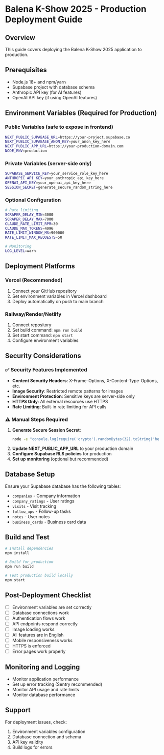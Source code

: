 # Balena K-Show 2025 - Production Deployment Guide

## Overview
This guide covers deploying the Balena K-Show 2025 application to production.

## Prerequisites
- Node.js 18+ and npm/yarn
- Supabase project with database schema
- Anthropic API key (for AI features)
- OpenAI API key (if using OpenAI features)

## Environment Variables (Required for Production)

### Public Variables (safe to expose in frontend)
```bash
NEXT_PUBLIC_SUPABASE_URL=https://your-project.supabase.co
NEXT_PUBLIC_SUPABASE_ANON_KEY=your_anon_key_here
NEXT_PUBLIC_APP_URL=https://your-production-domain.com
NODE_ENV=production
```

### Private Variables (server-side only)
```bash
SUPABASE_SERVICE_KEY=your_service_role_key_here
ANTHROPIC_API_KEY=your_anthropic_api_key_here
OPENAI_API_KEY=your_openai_api_key_here
SESSION_SECRET=generate_secure_random_string_here
```

### Optional Configuration
```bash
# Rate limiting
SCRAPER_DELAY_MIN=3000
SCRAPER_DELAY_MAX=7000
CLAUDE_RATE_LIMIT_RPM=30
CLAUDE_MAX_TOKENS=4096
RATE_LIMIT_WINDOW_MS=900000
RATE_LIMIT_MAX_REQUESTS=50

# Monitoring
LOG_LEVEL=warn
```

## Deployment Platforms

### Vercel (Recommended)
1. Connect your GitHub repository
2. Set environment variables in Vercel dashboard
3. Deploy automatically on push to main branch

### Railway/Render/Netlify
1. Connect repository
2. Set build command: `npm run build`
3. Set start command: `npm start`
4. Configure environment variables

## Security Considerations

### ✅ Security Features Implemented
- **Content Security Headers**: X-Frame-Options, X-Content-Type-Options, etc.
- **Image Security**: Restricted remote patterns for images
- **Environment Protection**: Sensitive keys are server-side only
- **HTTPS Only**: All external resources use HTTPS
- **Rate Limiting**: Built-in rate limiting for API calls

### ⚠️ Manual Steps Required
1. **Generate Secure Session Secret**: 
   ```bash
   node -e "console.log(require('crypto').randomBytes(32).toString('hex'))"
   ```
2. **Update NEXT_PUBLIC_APP_URL** to your production domain
3. **Configure Supabase RLS policies** for production
4. **Set up monitoring** (optional but recommended)

## Database Setup
Ensure your Supabase database has the following tables:
- `companies` - Company information
- `company_ratings` - User ratings
- `visits` - Visit tracking
- `follow_ups` - Follow-up tasks
- `notes` - User notes
- `business_cards` - Business card data

## Build and Test
```bash
# Install dependencies
npm install

# Build for production
npm run build

# Test production build locally
npm start
```

## Post-Deployment Checklist
- [ ] Environment variables are set correctly
- [ ] Database connections work
- [ ] Authentication flows work
- [ ] API endpoints respond correctly
- [ ] Image loading works
- [ ] All features are in English
- [ ] Mobile responsiveness works
- [ ] HTTPS is enforced
- [ ] Error pages work properly

## Monitoring and Logging
- Monitor application performance
- Set up error tracking (Sentry recommended)
- Monitor API usage and rate limits
- Monitor database performance

## Support
For deployment issues, check:
1. Environment variables configuration
2. Database connection and schema
3. API key validity
4. Build logs for errors